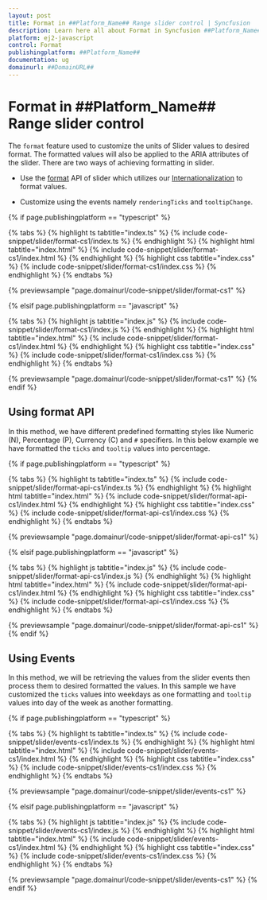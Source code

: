 ```yaml
---
layout: post
title: Format in ##Platform_Name## Range slider control | Syncfusion
description: Learn here all about Format in Syncfusion ##Platform_Name## Range slider control of Syncfusion Essential JS 2 and more.
platform: ej2-javascript
control: Format 
publishingplatform: ##Platform_Name##
documentation: ug
domainurl: ##DomainURL##
---
```


# Format in ##Platform_Name## Range slider control

The `format` feature used to customize the units of Slider values to desired format. The formatted values will also be applied to the ARIA attributes of the slider. There are two ways of achieving formatting in slider.

* Use the [format](../api/slider/tooltipData#format) API of slider which utilizes our [Internationalization](../common/internationalization/) to format values.

* Customize using the events namely `renderingTicks` and `tooltipChange`.

{% if page.publishingplatform == "typescript" %}

 {% tabs %}
{% highlight ts tabtitle="index.ts" %}
{% include code-snippet/slider/format-cs1/index.ts %}
{% endhighlight %}
{% highlight html tabtitle="index.html" %}
{% include code-snippet/slider/format-cs1/index.html %}
{% endhighlight %}
{% highlight css tabtitle="index.css" %}
{% include code-snippet/slider/format-cs1/index.css %}
{% endhighlight %}
{% endtabs %}
        
{% previewsample "page.domainurl/code-snippet/slider/format-cs1" %}

{% elsif page.publishingplatform == "javascript" %}

{% tabs %}
{% highlight js tabtitle="index.js" %}
{% include code-snippet/slider/format-cs1/index.js %}
{% endhighlight %}
{% highlight html tabtitle="index.html" %}
{% include code-snippet/slider/format-cs1/index.html %}
{% endhighlight %}
{% highlight css tabtitle="index.css" %}
{% include code-snippet/slider/format-cs1/index.css %}
{% endhighlight %}
{% endtabs %}

{% previewsample "page.domainurl/code-snippet/slider/format-cs1" %}
{% endif %}

## Using format API

In this method, we have different predefined formatting styles like Numeric (N), Percentage (P), Currency (C) and `#` specifiers. In this below example we have formatted the `ticks` and `tooltip` values into percentage.

{% if page.publishingplatform == "typescript" %}

 {% tabs %}
{% highlight ts tabtitle="index.ts" %}
{% include code-snippet/slider/format-api-cs1/index.ts %}
{% endhighlight %}
{% highlight html tabtitle="index.html" %}
{% include code-snippet/slider/format-api-cs1/index.html %}
{% endhighlight %}
{% highlight css tabtitle="index.css" %}
{% include code-snippet/slider/format-api-cs1/index.css %}
{% endhighlight %}
{% endtabs %}
        
{% previewsample "page.domainurl/code-snippet/slider/format-api-cs1" %}

{% elsif page.publishingplatform == "javascript" %}

{% tabs %}
{% highlight js tabtitle="index.js" %}
{% include code-snippet/slider/format-api-cs1/index.js %}
{% endhighlight %}
{% highlight html tabtitle="index.html" %}
{% include code-snippet/slider/format-api-cs1/index.html %}
{% endhighlight %}
{% highlight css tabtitle="index.css" %}
{% include code-snippet/slider/format-api-cs1/index.css %}
{% endhighlight %}
{% endtabs %}

{% previewsample "page.domainurl/code-snippet/slider/format-api-cs1" %}
{% endif %}

## Using Events

In this method, we will be retrieving the values from the slider events then process them to desired formatted the values. In this sample we have customized the `ticks` values into weekdays as one formatting and `tooltip` values into day of the week as another formatting.

{% if page.publishingplatform == "typescript" %}

 {% tabs %}
{% highlight ts tabtitle="index.ts" %}
{% include code-snippet/slider/events-cs1/index.ts %}
{% endhighlight %}
{% highlight html tabtitle="index.html" %}
{% include code-snippet/slider/events-cs1/index.html %}
{% endhighlight %}
{% highlight css tabtitle="index.css" %}
{% include code-snippet/slider/events-cs1/index.css %}
{% endhighlight %}
{% endtabs %}
        
{% previewsample "page.domainurl/code-snippet/slider/events-cs1" %}

{% elsif page.publishingplatform == "javascript" %}

{% tabs %}
{% highlight js tabtitle="index.js" %}
{% include code-snippet/slider/events-cs1/index.js %}
{% endhighlight %}
{% highlight html tabtitle="index.html" %}
{% include code-snippet/slider/events-cs1/index.html %}
{% endhighlight %}
{% highlight css tabtitle="index.css" %}
{% include code-snippet/slider/events-cs1/index.css %}
{% endhighlight %}
{% endtabs %}

{% previewsample "page.domainurl/code-snippet/slider/events-cs1" %}
{% endif %}
